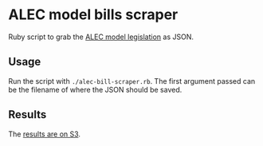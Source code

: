 # ALEC model bills scraper

Ruby script to grab the [ALEC model legislation](http://www.alec.org/model-legislation/) as JSON.

## Usage

Run the script with `./alec-bill-scraper.rb`. The first argument passed can be the filename of where the JSON should be saved.

## Results

The [results are on S3](https://tyler-pearson.amazonaws.com/alec/alec-model-bills.json).
